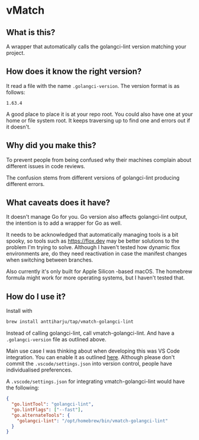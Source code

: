 # vMatch

## What is this?

A wrapper that automatically calls the golangci-lint version matching your project.

## How does it know the right version?

It read a file with the name `.golangci-version`. The version format is as follows:

```
1.63.4
```

A good place to place it is at your repo root. You could also have one at your home or file system root. It keeps traversing up to find one and errors out if it doesn't.

## Why did you make this?

To prevent people from being confused why their machines complain about different issues in code reviews.

The confusion stems from different versions of golangci-lint producing different errors.

## What caveats does it have?

It doesn't manage Go for you. Go version also affects golangci-lint output, the intention is to add a wrapper for Go as well.

It needs to be acknowledged that automatically managing tools is a bit spooky, so tools such as https://flox.dev may be better solutions to the problem I'm trying to solve. Although I haven't tested how dynamic flox environments are, do they need reactivation in case the manifest changes when switching between branches.

Also currently it's only built for Apple Silicon -based macOS. The homebrew formula might work for more operating systems, but I haven't tested that.

## How do I use it?

Install with

```sh
brew install anttiharju/tap/vmatch-golangci-lint
```

Instead of calling golangci-lint, call vmatch-golangci-lint. And have a `.golangci-version` file as outlined above.

Main use case I was thinking about when developing this was VS Code integration. You can enable it as outlined [here](https://golangci-lint.run/welcome/integrations/#go-for-visual-studio-code). Although please don't commit the `.vscode/settings.json` into version control, people have individualised preferences.

A `.vscode/settings.json` for integrating vmatch-golangci-lint would have the following:

```json
{
  "go.lintTool": "golangci-lint",
  "go.lintFlags": ["--fast"],
  "go.alternateTools": {
    "golangci-lint": "/opt/homebrew/bin/vmatch-golangci-lint"
  }
}
```
